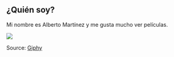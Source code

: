 ## ¿Quién soy?

Mi nombre es Alberto Martínez y me gusta mucho ver películas.

![](https://media.giphy.com/media/3o7rc0qU6m5hneMsuc/giphy.gif)

Source: [Giphy](https://media.giphy.com/media/3o7rc0qU6m5hneMsuc/giphy.gif)
